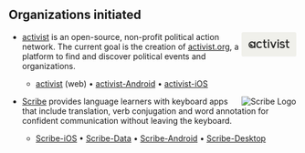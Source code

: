 ## Organizations initiated

<ul>

<li>

<a href="https://github.com/activist-org"><img src="https://raw.githubusercontent.com/activist-org/Organization/main/logos/activistLogoRounded.png" width="20%" alt="activist Logo" align="right"></a>

<a href="https://github.com/activist-org">activist</a> is an open-source, non-profit political action network. The current goal is the creation of <a href="https://activist.org">activist.org</a>, a platform to find and discover political events and organizations.

<ul>
    <li><a href="https://github.com/activist-org/activist">activist</a> (web) • <a href="https://github.com/activist-org/activist-Android">activist-Android</a> • <a href="https://github.com/activist-org/activist-iOS">activist-iOS</a></li>
</ul>

</li>

<li>

<a href="https://github.com/scribe-org"><img src="https://raw.githubusercontent.com/scribe-org/Organization/main/logo/ScribeLogoRounded.png" width="20%" alt="Scribe Logo" align="right"></a>

<a href="https://github.com/scribe-org">Scribe</a> provides language learners with keyboard apps that include translation, verb conjugation and word annotation for confident communication without leaving the keyboard.

<ul>
    <li><a href="https://github.com/scribe-org/Scribe-iOS">Scribe-iOS</a> • <a href="https://github.com/scribe-org/Scribe-Data">Scribe-Data</a> • <a href="https://github.com/scribe-org/Scribe-Android">Scribe-Android</a> • <a href="https://github.com/scribe-org/Scribe-Desktop">Scribe-Desktop</a></li>
</ul>

</li>

</ul>
